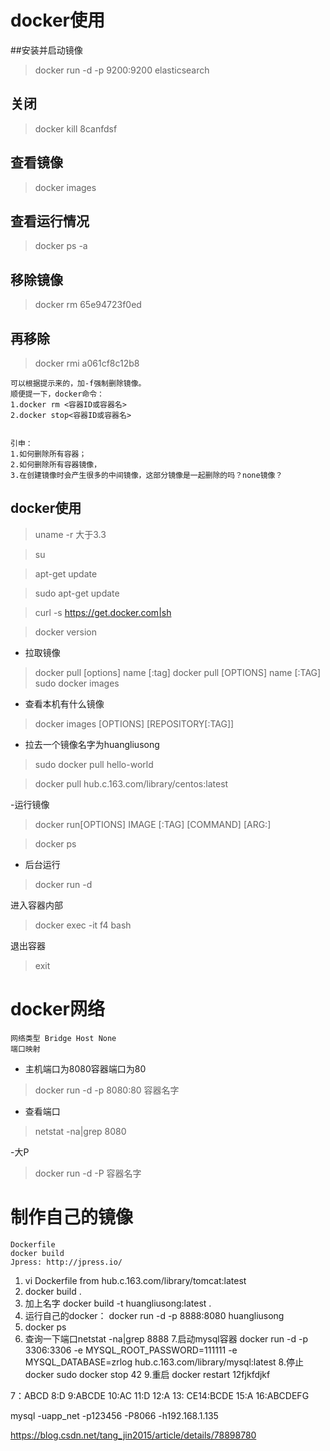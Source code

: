 # docker使用

##安装并启动镜像
> docker run -d -p 9200:9200 elasticsearch
## 关闭
> docker kill 8canfdsf
## 查看镜像
> docker images
## 查看运行情况
> docker ps -a
## 移除镜像
> docker rm 65e94723f0ed
## 再移除
> docker rmi a061cf8c12b8

~~~
可以根据提示来的，加-f强制删除镜像。 
顺便提一下，docker命令： 
1.docker rm <容器ID或容器名> 
2.docker stop<容器ID或容器名>


引申：
1.如何删除所有容器；
2.如何删除所有容器镜像，
3.在创建镜像时会产生很多的中间镜像，这部分镜像是一起删除的吗？none镜像？
~~~

## docker使用

> uname -r      大于3.3

> su 

> apt-get update

> sudo apt-get update

> curl -s https://get.docker.com|sh

> docker version

- 拉取镜像
> docker pull [options] name [:tag]
> docker pull [OPTIONS] name [:TAG]
> sudo docker images

- 查看本机有什么镜像
> docker images [OPTIONS] [REPOSITORY[:TAG]]

- 拉去一个镜像名字为huangliusong
> sudo docker pull hello-world

>docker pull hub.c.163.com/library/centos:latest


-运行镜像
> docker run[OPTIONS] IMAGE [:TAG] [COMMAND] [ARG:]

> docker ps 

- 后台运行
> docker run -d 

进入容器内部
> docker exec -it f4 bash

退出容器
> exit

# docker网络
~~~
网络类型 Bridge Host None
端口映射 
~~~

- 主机端口为8080容器端口为80
>docker run -d -p 8080:80 容器名字

- 查看端口
> netstat -na|grep 8080

-大P
> docker run -d -P 容器名字

# 制作自己的镜像
~~~
Dockerfile
docker build 
Jpress: http://jpress.io/
~~~
1. vi Dockerfile
from  hub.c.163.com/library/tomcat:latest
2. docker build .
3. 加上名字 docker build -t huangliusong:latest .
4. 运行自己的docker： docker run -d -p 8888:8080 huangliusong
5. docker ps
6. 查询一下端口netstat -na|grep 8888
7.启动mysql容器 docker run  -d -p 3306:3306 -e MYSQL_ROOT_PASSWORD=111111 -e MYSQL_DATABASE=zrlog  hub.c.163.com/library/mysql:latest
8.停止docker sudo docker stop 42
9.重启 docker restart 12fjkfdjkf






7：ABCD 8:D 9:ABCDE 10:AC 11:D 12:A 13: CE14:BCDE 15:A 16:ABCDEFG

 mysql -uapp_net -p123456 -P8066 -h192.168.1.135

https://blog.csdn.net/tang_jin2015/article/details/78898780